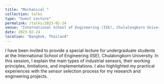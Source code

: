 ```yaml
---
title: "Mechanical "
collection: talks
type: "Guest Lecture"
permalink: /talks/2023-02-24
venue: "International School of Engineering (ISE), Chulalongkorn University"
date: 2023-02-24
location: "Bangkok, Thailand"
---
```


I have been invited to provide a special lecture for undergraduate students at the International School of Engineering (ISE), Chulalongkorn University. In this session, I explain the main types of industrial sensors, their working principles, limitations, and implementations. I also highlighted my practical experiences with the sensor selection process for my research and engineering projects.